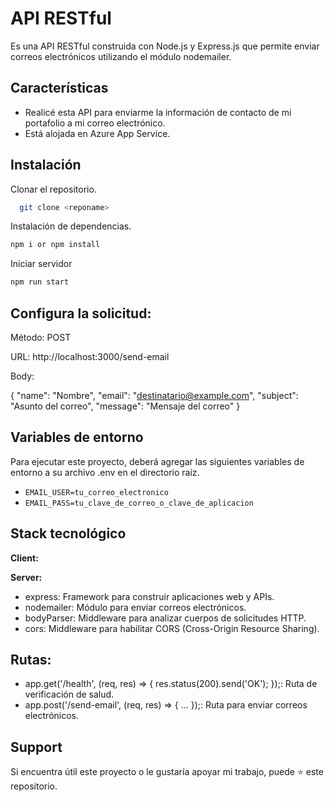 # API RESTful

Es una API RESTful construida con Node.js y Express.js que permite enviar correos electrónicos utilizando el módulo nodemailer.


## Características

- Realicé esta API para enviarme la información de contacto de mi portafolio a mi correo electrónico.
- Está alojada en Azure App Service.

## Instalación

Clonar el repositorio.

```bash
  git clone <reponame>
```

Instalación de dependencias.

```bash
npm i or npm install
```

Iniciar servidor

```bash
npm run start
```

## Configura la solicitud:

Método: POST


URL: http://localhost:3000/send-email


Body: 


{
  "name": "Nombre",
  "email": "destinatario@example.com",
  "subject": "Asunto del correo",
  "message": "Mensaje del correo"
}


## Variables de entorno

Para ejecutar este proyecto, deberá agregar las siguientes variables de entorno a su archivo .env  en el directorio raíz.

* `EMAIL_USER=tu_correo_electronico`
* `EMAIL_PASS=tu_clave_de_correo_o_clave_de_aplicacion`

## Stack tecnológico

**Client:** 

**Server:** 
- express: Framework para construir aplicaciones web y APIs.
- nodemailer: Módulo para enviar correos electrónicos.
- bodyParser: Middleware para analizar cuerpos de solicitudes HTTP.
- cors: Middleware para habilitar CORS (Cross-Origin Resource Sharing).

## Rutas:

- app.get('/health', (req, res) => { res.status(200).send('OK'); });: Ruta de verificación de salud.
- app.post('/send-email', (req, res) => { ... });: Ruta para enviar correos electrónicos.


## Support

Si encuentra útil este proyecto o le gustaría apoyar mi trabajo, puede ⭐ este repositorio.

